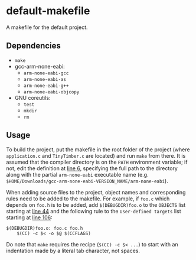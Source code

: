 # default-makefile
A makefile for the default project.

## Dependencies
* `make`
* gcc-arm-none-eabi:
    * `arm-none-eabi-gcc`
    * `arm-none-eabi-as`
    * `arm-none-eabi-g++`
    * `arm-none-eabi-objcopy`
* GNU coreutils:
    * `test`
    * `mkdir`
    * `rm`

## Usage
To build the project, put the makefile in the root folder of the project (where
`application.c` and `TinyTimber.c` are located) and run `make` from there. It is
assumed that the compiler directory is on the `PATH` environment variable; if
not, edit the definition at [line 6](Makefile#L6), specifying the full path to
the directory along with the partial `arm-none-eabi` executable name (e.g.
`$HOME/Downloads/gcc-arm-none-eabi-VERSION_NAME/arm-none-eabi`).

When adding source files to the project, object names and corresponding rules
need to be added to the makefile. For example, if `foo.c` which depends on
`foo.h` is to be added, add `$(DEBUGDIR)foo.o` to the `OBJECTS` list starting at
[line 44](Makefile#L44) and the following rule to the `User-defined targets`
list starting at [line 106](Makefile#L106):
```
$(DEBUGDIR)foo.o: foo.c foo.h
	$(CC) -c $< -o $@ $(CCFLAGS)
```
Do note that `make` requires the recipe (`$(CC) -c $< ...`) to start with an
indentation made by a literal tab character, not spaces.
